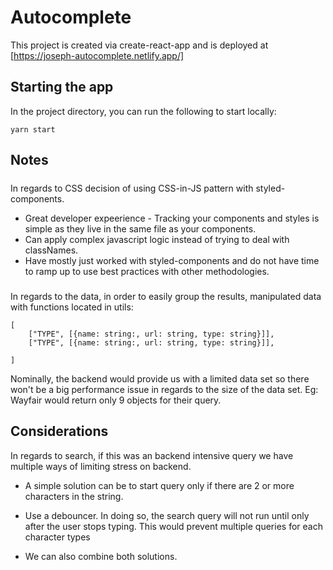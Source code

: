 # Autocomplete

This project is created via create-react-app and is deployed at [https://joseph-autocomplete.netlify.app/]

## Starting the app

In the project directory, you can run the following to start locally:

`yarn start`

## Notes

#####

In regards to CSS decision of using CSS-in-JS pattern with styled-components.

- Great developer expeerience - Tracking your components and styles is simple as they live in the same file as your components.
- Can apply complex javascript logic instead of trying to deal with classNames.
- Have mostly just worked with styled-components and do not have time to ramp up to use best practices with other methodologies.

#####

In regards to the data, in order to easily group the results, manipulated data with functions located in utils:

```
[
    ["TYPE", [{name: string:, url: string, type: string}]],
    ["TYPE", [{name: string:, url: string, type: string}]],

]
```

Nominally, the backend would provide us with a limited data set so there won't be a big performance issue in regards to the size of the data set. Eg: Wayfair would return only 9 objects for their query.

#####

## Considerations

In regards to search, if this was an backend intensive query we have multiple ways of limiting stress on backend.

- A simple solution can be to start query only if there are 2 or more characters in the string.

- Use a debouncer. In doing so, the search query will not run until only after the user stops typing. This would prevent multiple queries for each character types

- We can also combine both solutions.
